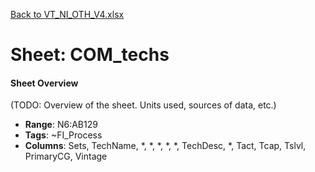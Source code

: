[Back to VT_NI_OTH_V4.xlsx](README.md)

# Sheet: COM_techs

#### Sheet Overview

(TODO: Overview of the sheet. Units used, sources of data, etc.)

- **Range**: N6:AB129
- **Tags**: ~FI_Process
- **Columns**: Sets, TechName, *, *, *, *, *, TechDesc, *, Tact, Tcap, Tslvl, PrimaryCG, Vintage

